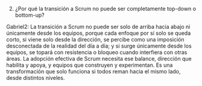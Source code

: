 2. ¿Por qué la transición a Scrum no puede ser completamente top-down o bottom-up?

Gabriel2: La transición a Scrum no puede ser solo de arriba hacia abajo ni únicamente desde los equipos, porque cada enfoque por sí solo se queda corto, si viene solo desde la dirección, se percibe como una imposición desconectada de la realidad del día a día; y si surge únicamente desde los equipos, se topará con resistencia o bloqueo cuando interfiera con otras áreas. La adopción efectiva de Scrum necesita ese balance, dirección que habilita y apoya, y equipos que construyen y experimentan. Es una transformación que solo funciona si todos reman hacia el mismo lado, desde distintos niveles.